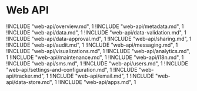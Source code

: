 
# Web API

!INCLUDE "web-api/overview.md", 1
!INCLUDE "web-api/metadata.md", 1
!INCLUDE "web-api/data.md", 1
!INCLUDE "web-api/data-validation.md", 1
!INCLUDE "web-api/data-approval.md", 1
!INCLUDE "web-api/sharing.md", 1
!INCLUDE "web-api/audit.md", 1
!INCLUDE "web-api/messaging.md", 1
!INCLUDE "web-api/visualizations.md", 1
!INCLUDE "web-api/analytics.md", 1
!INCLUDE "web-api/maintenance.md", 1
!INCLUDE "web-api/i18n.md", 1
!INCLUDE "web-api/sms.md", 1
!INCLUDE "web-api/users.md", 1
!INCLUDE "web-api/settings-and-configuration.md", 1
!INCLUDE "web-api/tracker.md", 1
!INCLUDE "web-api/email.md", 1
!INCLUDE "web-api/data-store.md", 1
!INCLUDE "web-api/apps.md", 1

